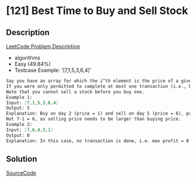# [121] Best Time to Buy and Sell Stock

## Description

[LeetCode Problem Description](https://leetcode.com/problems/best-time-to-buy-and-sell-stock/description/)

* algorithms
* Easy (49.84%)
* Testcase Example:  '[7,1,5,3,6,4]'

```md
Say you have an array for which the i^th element is the price of a given stock on day i.
If you were only permitted to complete at most one transaction (i.e., buy one and sell one share of the stock), design an algorithm to find the maximum profit.
Note that you cannot sell a stock before you buy one.
Example 1:
Input: [7,1,5,3,6,4]
Output: 5
Explanation: Buy on day 2 (price = 1) and sell on day 5 (price = 6), profit = 6-1 = 5.
Not 7-1 = 6, as selling price needs to be larger than buying price.
Example 2:
Input: [7,6,4,3,1]
Output: 0
Explanation: In this case, no transaction is done, i.e. max profit = 0.

```

## Solution

[SourceCode](./solution.js)
